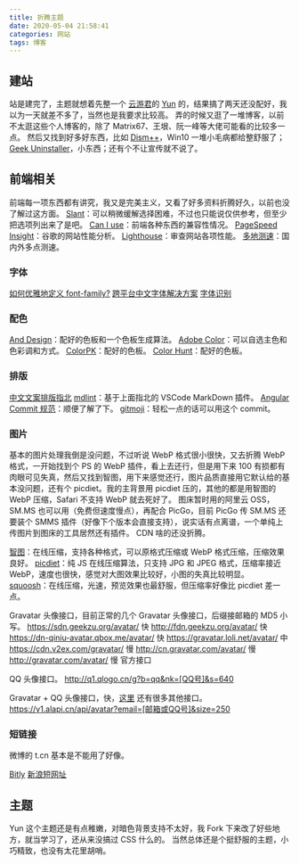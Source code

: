 ```yaml
---
title: 折腾主题
date: 2020-05-04 21:58:41
categories: 网站
tags: 博客
---
```


## 建站

站是建完了，主题就想着先整一个 [云游君](https://www.yunyoujun.cn)的 [Yun](https://github.com/YunYouJun/hexo-theme-yun) 的，结果搞了两天还没配好，我以为一天就差不多了，当然也是我要求比较高。
弄的时候又逛了一堆博客，以前不太逛这些个人博客的，除了 Matrix67、王垠、阮一峰等大佬可能看的比较多一点。
然后又找到好多好东西，比如 [Dism++](https://www.chuyu.me/zh-Hans)，Win10 一堆小毛病都给整舒服了；[Geek Uninstaller](https://geekuninstaller.com)，小东西；还有个不让宣传就不说了。

## 前端相关

前端每一项东西都有讲究，我又是完美主义，又看了好多资料折腾好久，以前也没了解过这方面。
[Slant](https://www.slant.co)：可以稍微缓解选择困难，不过也只能说仅供参考，但至少把选项列出来了是吧。
[Can I use](https://caniuse.com)：前端各种东西的兼容性情况。
[PageSpeed Insight](https://developers.google.com/speed/pagespeed/insights/?hl=zh-cn)：谷歌的网站性能分析。
[Lighthouse](https://developers.google.com/web/tools/lighthouse)：审查网站各项性能。
[多地测速](https://ping.chinaz.com)：国内外多点测速。

### 字体

[如何优雅地定义 font-family?](https://www.zhihu.com/question/37593717)
[跨平台中文字体解决方案](http://zenozeng.github.io/fonts.css)
[字体识别](http://www.qiuziti.com)

### 配色

[And Design](https://ant.design/docs/spec/colors-cn)：配好的色板和一个色板生成算法。
[Adobe Color](https://color.adobe.com/zh/create)：可以自选主色和色彩调和方式。
[ColorPK](https://react.colorpk.com)：配好的色板。
[Color Hunt](https://colorhunt.co/palettes/trendy)：配好的色板。

### 排版

[中文文案排版指北](https://github.com/sparanoid/chinese-copywriting-guidelines/blob/master/README.zh-CN.md)
[mdlint](https://marketplace.visualstudio.com/items?itemName=ZhixiangZhang.mdlint)：基于上面指北的 VSCode MarkDown 插件。
[Angular Commit 规范](http://www.ruanyifeng.com/blog/2016/01/commit_message_change_log.html)：顺便了解了下。
[gitmoji](https://gitmoji.carloscuesta.me)：轻松一点的话可以用这个 commit。

### 图片

基本的图片处理我倒是没问题，不过听说 WebP 格式很小很快，又去折腾 WebP 格式，一开始找到个 PS 的 WebP 插件，看上去还行，但是用下来 100 有损都有肉眼可见失真，然后又找到智图，用下来感觉还行，图片品质直接用它默认给的基本没问题，还有个 picdiet。我的主背景用 picdiet 压的，其他的都是用智图的 WebP 压缩，Safari 不支持 WebP 就去死好了。
图床暂时用的阿里云 OSS，SM.MS 也可以用（免费但速度慢点），再配合 PicGo，目前 PicGo 传 SM.MS 还要装个 SMMS 插件（好像下个版本会直接支持），说实话有点离谱，一个单纯上传图片到图床的工具居然还有插件。
CDN 啥的还没折腾。

[智图](https://zhitu.isux.us)：在线压缩，支持各种格式，可以原格式压缩或 WebP 格式压缩，压缩效果良好。
[picdiet](https://www.picdiet.com/zh-cn)：纯 JS 在线压缩算法，只支持 JPG 和 JPEG 格式，压缩率接近 WebP，速度也很快，感觉对大图效果比较好，小图的失真比较明显。
[squoosh](https://squoosh.app)：在线压缩，光速，预览效果也最舒服，但压缩率好像比 picdiet 差一点。

Gravatar 头像接口，目前正常的几个 Gravatar 头像接口，后缀接邮箱的 MD5 小写。
https://sdn.geekzu.org/avatar/ 快
http://fdn.geekzu.org/avatar/ 快
https://dn-qiniu-avatar.qbox.me/avatar/ 快
https://gravatar.loli.net/avatar/ 中
https://cdn.v2ex.com/gravatar/ 慢
http://cn.gravatar.com/avatar/ 慢
http://gravatar.com/avatar/ 慢 官方接口

QQ 头像接口。
http://q1.qlogo.cn/g?b=qq&nk=[QQ号]&s=640

Gravatar + QQ 头像接口，快，[这里](https://www.alapi.net) 还有很多其他接口。
https://v1.alapi.cn/api/avatar?email=[邮箱或QQ号]&size=250

### 短链接

微博的 t.cn 基本是不能用了好像。

[Bitly](https://bit.ly)
[新浪短网址](https://www.sina.lt)

## 主题

Yun 这个主题还是有点稚嫩，对暗色背景支持不太好，我 Fork 下来改了好些地方，就当学习了，还从来没搞过 CSS 什么的。
当然总体还是个挺舒服的主题，小巧精致，也没有太花里胡哨。
